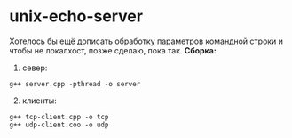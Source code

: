 # unix-echo-server
Хотелось бы ещё дописать обработку параметров командной строки и чтобы не локалхост, позже сделаю, пока так.
**Сборка:**
1. север:
```
g++ server.cpp -pthread -o server
```
2. клиенты:
```
g++ tcp-client.cpp -o tcp
g++ udp-client.coo -o udp
```
